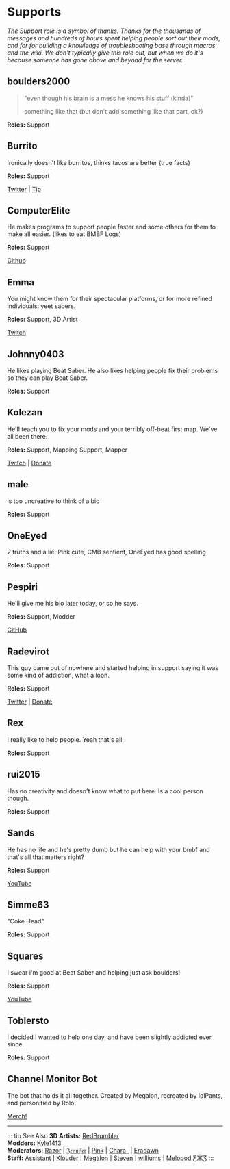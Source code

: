 # Supports
_The Support role is a symbol of thanks. Thanks for the thousands of messages and hundreds of hours spent helping people
sort out their mods, and for for building a knowledge of troubleshooting base through macros and the wiki. We don't typically
give this role out, but when we do it's because someone has gone above and beyond for the server._

## boulders2000
> "even though his brain is a mess he knows his stuff (kinda)"
>
> something like that (but don't add something like that part, ok?)

**Roles:** Support

## Burrito
Ironically doesn't like burritos, thinks tacos are better (true facts)

**Roles:** Support

[Twitter](https://twitter.com/BurritoSOFTWARE) | [Tip](https://streamelements.com/burritosoft/tip)

## ComputerElite
He makes programs to support people faster and some others for them to make all easier. (likes to eat BMBF Logs)

**Roles:** Support

[Github](https://github.com/ComputerElite/)

## Emma
You might know them for their spectacular platforms, or for more refined individuals: yeet sabers.

**Roles:** Support, 3D Artist

[Twitch](https://www.twitch.tv/therealkleinba)

## Johnny0403
He likes playing Beat Saber. He also likes helping people fix their problems so they can play Beat Saber.

**Roles:** Support

## Kolezan
He'll teach you to fix your mods and your terribly off-beat first map. We've all been there.

**Roles:** Support, Mapping Support, Mapper

[Twitch](https://www.twitch.tv/kolezan) | [Donate](https://paypal.me/kolezan)

## male
is too uncreative to think of a bio

**Roles:** Support

## OneEyed
2 truths and a lie: Pink cute, CMB sentient, OneEyed has good spelling

**Roles:** Support

## Pespiri
He'll give me his bio later today, or so he says.

**Roles:** Support, Modder

[GitHub](https://github.com/pespiri)

## Radevirot
This guy came out of nowhere and started helping in support saying it was some kind of addiction, what a loon.

**Roles:** Support

[Twitter](https://twitter.com/Radevirot) | [Donate](paypal.me/Radevirot)

## Rex
I really like to help people. Yeah that's all.

**Roles:** Support

## rui2015
Has no creativity and doesn't know what to put here. Is a cool person though.

**Roles:** Support

## Sands
He has no life and he's pretty dumb but he can help with your bmbf and that's all that matters right?

**Roles:** Support

[YouTube](https://www.youtube.com/channel/UCiZEAQOgVABYs1-u3psPezg)

## Simme63
"Coke Head"

**Roles:** Support

## Squares
I swear i'm good at Beat Saber and helping just ask boulders!

**Roles:** Support

[YouTube](https://www.youtube.com/channel/UCaQ7PLj4AqGHZnqQVjc_XBQ)

## Toblersto
I decided I wanted to help one day, and have been slightly addicted ever since.

**Roles:** Support

## Channel Monitor Bot
The bot that holds it all together.
Created by Megalon, recreated by lolPants, and personified by Rolo!

[Merch!](https://www.redbubble.com/people/megalon-gaming/portfolio)

---

::: tip See Also
**3D Artists:** [RedBrumbler](./3d-artists.md#redbrumbler)  
**Modders:** [Kyle1413](./modders.md#kyle1413)  
**Moderators:** [Razor](./moderators.md#razor) | [𝔍𝔢𝔫𝔫𝔦𝔣𝔢𝔯](./moderators.md#jennifer) | [Pink](./moderators.md#pink)
  | [Chara_](./moderators.md#chara) | [Eradawn](./moderators.md#eradawn)  
**Staff:** [Assistant](./staff.md#assistant) | [Klouder](./staff.md#klouder-retired) | [Megalon](./staff.md#megalon)
  | [Steven](./staff.md#steven-🎀) | [williums](./staff.md#williums) | [Melopod ƸӜƷ](./staff.md#melopod-ƹжʒ)
:::
